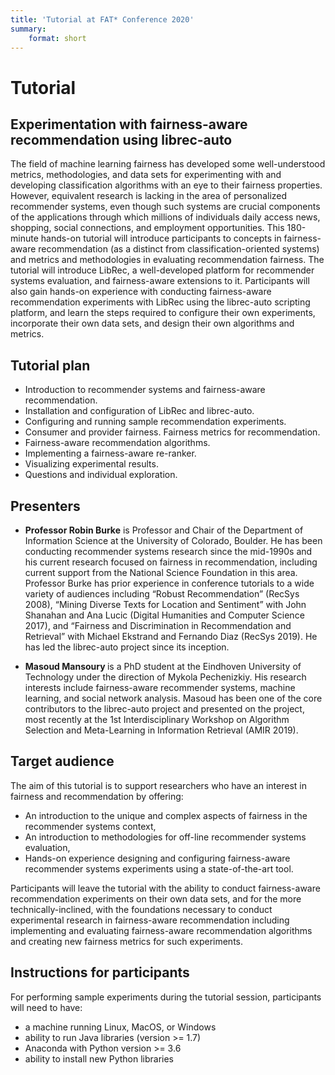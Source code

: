 ```yaml
---
title: 'Tutorial at FAT* Conference 2020'
summary:
    format: short
---
```


# Tutorial
## Experimentation with fairness-aware recommendation using librec-auto

The field of machine learning fairness has developed some
well-understood metrics, methodologies, and data sets for
experimenting with and developing classification algorithms
with an eye to their fairness properties. However, equivalent
research is lacking in the area of personalized recommender
systems, even though such systems are crucial components
of the applications through which millions of individuals
daily access news, shopping, social connections, and employment opportunities. This 180-minute hands-on tutorial
will introduce participants to concepts in fairness-aware
recommendation (as a distinct from classification-oriented
systems) and metrics and methodologies in evaluating recommendation fairness. The tutorial will introduce LibRec, a
well-developed platform for recommender systems evaluation, and fairness-aware extensions to it. Participants will
also gain hands-on experience with conducting fairness-aware recommendation experiments with LibRec using the
librec-auto scripting platform, and learn the steps required
to configure their own experiments, incorporate their own
data sets, and design their own algorithms and metrics.


## Tutorial plan

- Introduction to recommender systems and fairness-aware recommendation.
- Installation and configuration of LibRec and librec-auto.
- Configuring and running sample recommendation experiments.
- Consumer and provider fairness. Fairness metrics for recommendation.
- Fairness-aware recommendation algorithms.
- Implementing a fairness-aware re-ranker.
- Visualizing experimental results.
- Questions and individual exploration.

## Presenters

- <b>Professor Robin Burke</b> is Professor and Chair of the
Department of Information Science at the University
of Colorado, Boulder. He has been conducting recommender systems research since the mid-1990s and his
current research focused on fairness in recommendation, including current support from the National
Science Foundation in this area. Professor Burke has
prior experience in conference tutorials to a wide variety of audiences including “Robust Recommendation”
(RecSys 2008), “Mining Diverse Texts for Location and
Sentiment” with John Shanahan and Ana Lucic (Digital
Humanities and Computer Science 2017), and “Fairness
and Discrimination in Recommendation and Retrieval”
with Michael Ekstrand and Fernando Diaz (RecSys
2019). He has led the librec-auto project since its
inception.

- <b>Masoud Mansoury </b> is a PhD student at the Eindhoven
University of Technology under the direction of Mykola
Pechenizkiy. His research interests include fairness-aware recommender systems, machine learning, and social network analysis. Masoud has been one of the core contributors to the librec-auto project and presented on the
project, most recently at the 1st Interdisciplinary Workshop on Algorithm Selection and Meta-Learning in
Information Retrieval (AMIR 2019).

## Target audience

The aim of this tutorial is to support researchers who
have an interest in fairness and recommendation by offering:
- An introduction to the unique and complex aspects of
fairness in the recommender systems context,
- An introduction to methodologies for off-line recommender systems evaluation,
- Hands-on experience designing and configuring fairness-aware recommender systems experiments using a state-of-the-art tool.

Participants will leave the tutorial with the ability to
conduct fairness-aware recommendation experiments on
their own data sets, and for the more technically-inclined,
with the foundations necessary to conduct experimental
research in fairness-aware recommendation including implementing and evaluating fairness-aware recommendation
algorithms and creating new fairness metrics for such experiments.

## Instructions for participants

For performing sample experiments during the tutorial session, participants will need to have:
- a machine running Linux, MacOS, or Windows
- ability to run Java libraries (version >= 1.7)
- Anaconda with Python version >= 3.6
- ability to install new Python libraries 